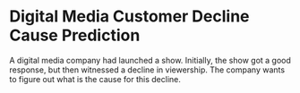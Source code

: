 # Digital Media Customer Decline Cause Prediction

A digital media company had launched a show. Initially, the show got a good response, but then witnessed a decline in viewership. The company wants to figure out what is the cause for this decline.
